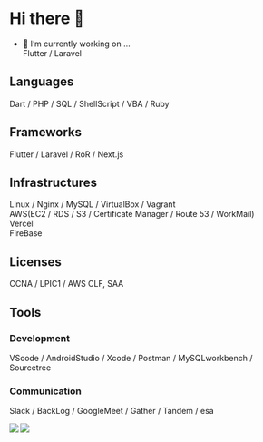 # Hi there 👋
  
- 🔭 I’m currently working on ...  
Flutter / Laravel  
    
## Languages
Dart / PHP / SQL / ShellScript / VBA / Ruby  
  
## Frameworks
Flutter / Laravel / RoR / Next.js  
  
## Infrastructures
Linux / Nginx / MySQL / VirtualBox / Vagrant  
AWS(EC2 / RDS / S3 / Certificate Manager / Route 53 / WorkMail)  
Vercel  
FireBase  
  
## Licenses
CCNA / LPIC1 / AWS CLF, SAA  
  
## Tools
### Development
VScode / AndroidStudio / Xcode / Postman / MySQLworkbench / Sourcetree  
### Communication
Slack / BackLog / GoogleMeet / Gather / Tandem / esa  
  
<a href="https://github.com/anuraghazra/github-readme-stats">
  <img align="left" src="https://github-readme-stats.vercel.app/api?username=MasaoSasaki&count_private=true&show_icons=true&theme=tokyonight" />
</a>
<a href="https://github.com/anuraghazra/github-readme-stats">
  <img align="left" src="https://github-readme-stats.vercel.app/api/top-langs/?username=MasaoSasaki&langs_count=5&theme=tokyonight" />
</a>
  
<!--
**MasaoSasaki/MasaoSasaki** is a ✨ _special_ ✨ repository because its `README.md` (this file) appears on your GitHub profile.

Thema colors:
dark, radical, merko, gruvbox, tokyonight, onedark, cobalt, synthwave, highcontrast, dracula

Here are some ideas to get you started:
- 👯 I’m looking to collaborate on ...
- 🤔 I’m looking for help with ...
- 💬 Ask me about ...
- 😄 Pronouns: ...
- ⚡ Fun fact: ...
-->
